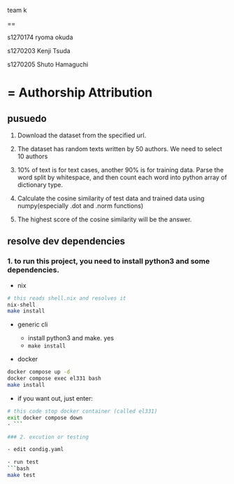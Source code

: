 team k

==

s1270174 ryoma okuda

s1270203 Kenji Tsuda

s1270205 Shuto Hamaguchi

# = Authorship Attribution

## pusuedo

1. Download the dataset from the specified url.
2. The dataset has random texts written by 50 authors.
We need to select 10 authors
3. 10% of text is for text cases, another 90% is for training data.
Parse the word split by whitespace, and then count each word into python array of dictionary type.

4. Calculate the cosine similarity of test data and trained data using numpy(especially .dot and .norm functions)
5. The highest score of the cosine similarity will be the answer.

## resolve dev dependencies
### 1. to run this project, you need to install python3 and some dependencies.

- nix
```bash
# this reads shell.nix and resolves it
nix-shell
make install
```

- generic cli
  - install python3 and make. yes
  - ```make install```


- docker
```bash
docker compose up -d
docker compose exec el331 bash
make install
```

- if you want out, just enter:
```bash
# this code stop docker container (called el331)
exit docker compose down
- ```

### 2. excution or testing

- edit condig.yaml

- run test
```bash
make test
```